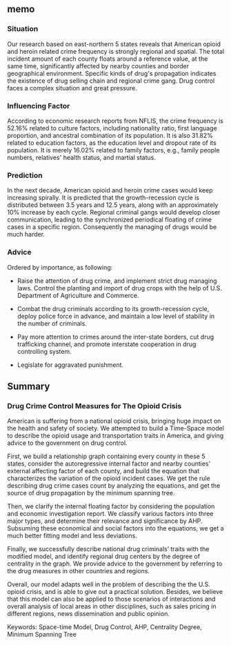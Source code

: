 ## memo

### Situation

Our research based on east-northern 5 states reveals that American opioid and heroin related crime frequency is strongly regional and spatial.
The total incident amount of each county floats around a reference value, at the same time, significantly affected by nearby counties and border geographical environment. Specific kinds of drug's propagation indicates the existence of drug selling chain and regional crime gang. Drug control faces a complex situation and great pressure.

### Influencing Factor
According to economic research reports from NFLIS, the crime frequency is 52.16% related to culture factors, including nationality ratio, first language proportion, and ancestral combination of its population. It is also 31.82% related to education factors, as the education level and dropout rate of its population. It is merely 16.02% related to family factors, e.g., family people numbers, relatives' health status, and martial status.

### Prediction
In the next decade, American opioid and heroin crime cases would keep increasing spirally. It is predicted that the growth-recession cycle is distributed between 3.5 years and 12.5 years, along with an approximately 10% increase by each cycle. Regional criminal gangs would develop closer communication, leading to the synchronized periodical floating of crime cases in a specific region. Consequently the managing of drugs would be much harder.

### Advice
Ordered by importance, as following:

* Raise the attention of drug crime, and implement strict drug managing laws. Control the planting and import of drug crops with the help of U.S. Department of Agriculture and Commerce.

* Combat the drug criminals according to its growth-recession cycle, deploy police force in advance, and maintain a low level of stability in the number of criminals.

* Pay more attention to crimes around the inter-state borders, cut drug trafficking channel, and promote interstate cooperation in drug controlling system.

* Legislate for aggravated punishment.


## Summary

### Drug Crime Control Measures for The Opioid Crisis

American is suffering from a national opioid crisis, bringing huge impact on the health and safety of society. We attempted to build a Time-Space model to describe the opioid usage and transportation traits in America, and giving advice to the government on drug control.

First, we build a relationship graph containing every county in these 5 states, consider the autoregressive internal factor and nearby counties' external affecting factor of each county, and build the equation that characterizes the variation of the opioid incident cases. We get the rule describing drug crime cases count by analyzing the equations, and get the source of drug propagation by the minimum spanning tree.

Then, we clarify the internal floating factor by considering the population and economic investigation report. We classify various factors into three major types, and determine their relevance and significance by AHP. Subsuming these economical and social factors into the equations, we get a much better fitting model and less deviations.

Finally, we successfully describe national drug criminals’ traits with the modified model, and identify regional drug centers by the degree of centrality in the graph. We provide advice to the government by referring to the drug measures in other countries and regions.

Overall, our model adapts well in the problem of describing the the U.S. opioid crisis, and is able to give out a practical solution. Besides, we believe that this model can also be applied to those scenarios of interactions and overall analysis of local areas in other disciplines, such as sales pricing in different regions, news dissemination and public opinion.


Keywords: Space-time Model, Drug Control, AHP, Centrality Degree, Minimum Spanning Tree